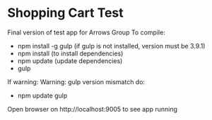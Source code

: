 # Shopping Cart Test
Final version of test app for Arrows Group
To compile:

- npm install -g gulp (if gulp is not installed, version must be 3.9.1)
- npm install (to install dependencies)
- npm update (update dependencies)
- gulp

If warning: Warning: gulp version mismatch do:

- npm update gulp

Open browser on http://localhost:9005 to see app running
